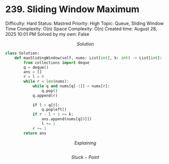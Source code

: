 # 239. Sliding Window Maximum

Difficulty: Hard
Status: Mastred
Priority: High
Topic: Queue, Sliding Window
Time Complexity: O(n)
Space Complexity: O(n)
Created time: August 28, 2025 10:01 PM
Solved by my own: False

$$
Solution
$$

```python
class Solution:
    def maxSlidingWindow(self, nums: List[int], k: int) -> List[int]:
        from collections import deque
        q = deque()
        ans = []
        r = l = 0
        while r < len(nums):
            while q and nums[q[-1]] < nums[r]:
                q.pop()
            q.append(r)
            
            if l > q[0]:
                q.popleft()
            if r - l + 1 >= k:
                ans.append(nums[q[0]])
                l += 1
            r += 1
        return ans
```

$$
Explaining
$$

```

```

$$
Stuck-Point
$$

```

```